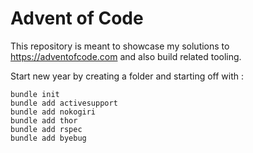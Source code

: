 # Advent of Code

This repository is meant to showcase my solutions to https://adventofcode.com and also build related tooling.

Start new year by creating a folder and starting off with :

```
bundle init
bundle add activesupport
bundle add nokogiri
bundle add thor
bundle add rspec
bundle add byebug
```
